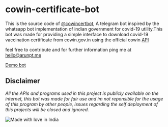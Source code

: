 # cowin-certificate-bot

This is the source code of [@cowincertbot](http://telegram.me/cowincertbot), A telegram bot inspired by the whatsapp bot implementation of indian government for covid-19 utility.This bot was made for providing a simple interface to download covid-19 vaccination certificate from cowin.gov.in using the official cowin [API](https://apisetu.gov.in/public/api/cowin) 

feel free to contribute and for further information ping me at hello@arunpt.me

[Demo bot](http://telegram.me/cowincertbot)

## Disclaimer
_All the APIs and programs used in this project is publicly available on the internet, this bot was made for fair use and im not reponsible for the usage of this program by other people, issues regarding the self deployment of this projects will be closed and ignored._

![Made with love in India](https://madewithlove.now.sh/in?heart=true&template=for-the-badge)